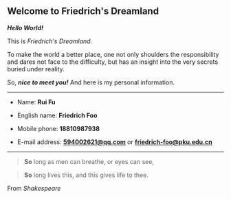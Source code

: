 ## Welcome to Friedrich's Dreamland

***Hello World!***

This is *Friedrich's Dreamland.*

To make the world a better place, one not only shoulders the responsibility and dares not face to the difficulty, but has an insight into the very secrets buried under reality.
 
So, ***nice to meet you!*** And here is my personal information.

***
 
* Name: **Rui Fu**
 
* English name: **Friedrich Foo**
 
* Mobile phone: **18810987938**
 
* E-mail address: **594002621@qq.com** or **friedrich-foo@pku.edu.cn**

***
 
  >**So** long as men can breathe, or eyes can see,
 
  >**So** long lives this, and this gives life to thee.
  
   From *Shakespeare*
